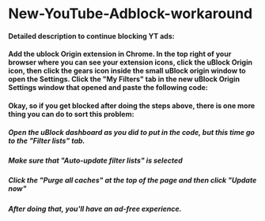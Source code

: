 # New-YouTube-Adblock-workaround
#### Detailed description to continue blocking YT ads:
#### Add the ublock Origin extension in Chrome. In the top right of your browser where you can see your extension icons, click the uBlock Origin icon, then click the gears icon inside the small uBlock origin window to open the Settings. ⁠Click the "My Filters" tab in the new uBlock Origin Settings window that opened and paste the following code:


#### Okay, so if you get blocked after doing the steps above, there is one more thing you can do to sort this problem:
##### Open the uBlock dashboard as you did to put in the code, but this time go to the "Filter lists" tab.
##### Make sure that "Auto-update filter lists" is selected
##### Click the "Purge all caches" at the top of the page and then click "Update now"

##### After doing that, you'll have an ad-free experience.
